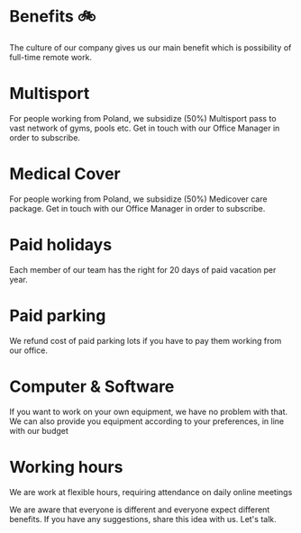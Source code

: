 # Benefits :bike:
The culture of our company gives us our main benefit which is possibility of full-time remote work.
# Multisport
For people working from Poland, we subsidize (50%) Multisport pass to vast network of gyms, pools etc. Get in touch with our Office Manager in order to subscribe.
# Medical Cover
For people working from Poland, we subsidize (50%) Medicover care package. Get in touch with our Office Manager in order to subscribe.
# Paid holidays
Each member of our team has the right for 20 days of paid vacation per year. 
# Paid parking 
We refund cost of paid parking lots if you have to pay them working from our office.
# Computer & Software
If you want to work on your own equipment, we have no problem with that. We can also provide you equipment according to your preferences, in line with our budget
# Working hours
We are work at flexible hours, requiring attendance on daily online meetings

We are aware that everyone is different and everyone expect different benefits. If you have any suggestions, share this idea with us. Let's talk.
